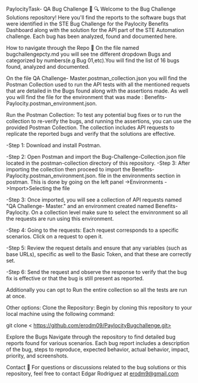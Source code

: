 PaylocityTask- QA Bug Challenge 🐛 🔍
Welcome to the Bug Challenge Solutions repository! Here you'll find the reports to the software bugs that were identified in the STE Bug Challenge for the Paylocity Benefits Dashboard along with the solution for the API part of the STE Automation challenge. Each bug has been analyzed, found and documented here.

How to navigate through the Repo 🧭
On the file named bugchallengepcty.md  you will see tne different dropdown Bugs and categorized by numbers(e.g Bug 01,etc).You will find the list of 16 bugs found, analyzed and documented.

On the file QA Challenge- Master.postman_collection.json you will find the Postman Collection used to run the API tests with all the mentioned requets that are detailed in the Bugs found along with the assertions made.
As well you will find the file for the environment that was made : Benefits-Paylocity.postman_environment.json. 

Run the Postman Collection: To test any potential bug fixes or to run the collection to re-verify the bugs, and running the assertions, you can use the provided Postman Collection. The collection includes API requests to replicate the reported bugs and verify that the solutions are effective.

-Step 1: Download and install Postman.

-Step 2: Open Postman and import the Bug-Challenge-Collection.json file located in the postman-collection directory of this repository.
-Step 3: After importing the collection then proceed to import the Benefits-Paylocity.postman_environment.json. file in the environments section in postman. This is done by
going on the left panel ->Environments ->Import>Selecting the file

-Step 3: Once imported, you will see a collection of API requests named "QA Challenge- Master." and an environment created named Benefits-Paylocity. On a collection level make sure to select the envinronment so all the requests are run using this environment.

-Step 4: Going to the requests: Each request corresponds to a specific scenarios. Click on a request to open it.

-Step 5: Review the request details and ensure that any variables (such as base URLs), specific as well to the Basic Token, and that these are correctly set.

-Step 6: Send the request and observe the response to verify that the bug fix is effective or that the bug is still present as reported.

Additionally you can opt to Run the entire collection so all the tests are run at once.

Other options: Clone the Repository: Begin by cloning this repository to your local machine using the following command:

git clone < https://github.com/erodm09/PaylocityBugchallenge.git>

Explore the Bugs
Navigate through the repository to find detailed bug reports found for various scenarios. Each bug report includes a description of the bug, steps to reproduce, expected behavior, actual behavior, impact, priority, and screenshots.

Contact 📧
For questions or discussions related to the bug solutions or this repository, feel free to contact Edgar Rodriguez at erodm9@gmail.com

